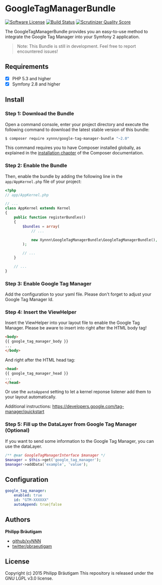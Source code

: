 # GoogleTagManagerBundle

[![Software License](https://img.shields.io/badge/license-LGPL%203.0-brightgreen.svg?style=flat-square)](LICENSE)
[![Build Status](https://travis-ci.org/xyNNN/GoogleTagManagerBundle.svg?branch=master)](https://travis-ci.org/xyNNN/GoogleTagManagerBundle)
[![Scrutinizer Quality Score](https://img.shields.io/scrutinizer/g/xyNNN/GoogleTagManagerBundle.svg)](https://scrutinizer-ci.com/g/xyNNN/GoogleTagManagerBundle)

The GoogleTagManagerBundle provides you an easy-to-use method to integrate the Google Tag Manager into your Symfony 2 application.

> Note: This Bundle is still in development. Feel free to report encountered issues!

## Requirements

- [x] PHP 5.3 and higher
- [x] Symfony 2.8 and higher

## Install

### Step 1: Download the Bundle

Open a command console, enter your project directory and execute the
following command to download the latest stable version of this bundle:

```bash
$ composer require xynnn/google-tag-manager-bundle "~2.0"
```

This command requires you to have Composer installed globally, as explained
in the [installation chapter](https://getcomposer.org/doc/00-intro.md)
of the Composer documentation.

### Step 2: Enable the Bundle

Then, enable the bundle by adding the following line in the `app/AppKernel.php`
file of your project:

```php
<?php
// app/AppKernel.php

// ...
class AppKernel extends Kernel
{
    public function registerBundles()
    {
        $bundles = array(
            // ...

            new Xynnn\GoogleTagManagerBundle\GoogleTagManagerBundle(),
        );

        // ...
    }

    // ...
}
```

### Step 3: Enable Google Tag Manager

Add the configuration to your yaml file. Please don't forget to adjust your Google Tag Manager Id.

### Step 4: Insert the ViewHelper

Insert the ViewHelper into your layout file to enable the Google Tag Manager.
Please be aware to insert into right after the HTML body tag!

```html
<body>
{{ google_tag_manager_body }}
...
</body>
```

And right after the HTML head tag:

```html
<head>
{{ google_tag_manager_head }}
...
</head>
```

Or use the `autoAppend` setting to let a kernel reponse listener add them to your layout automatically.

Additional instructions: https://developers.google.com/tag-manager/quickstart

### Step 5: Fill up the DataLayer from Google Tag Manager (Optional)

If you want to send some information to the Google Tag Manager, you can use the dataLayer.

```php
/** @var GoogleTagManagerInterface $manager */
$manager = $this->get('google_tag_manager');
$manager->addData('example', 'value');
```

## Configuration

```yaml
google_tag_manager:
    enabled: true
    id: "GTM-XXXXXX"
    autoAppend: true|false
```

## Authors

**Philipp Bräutigam**

+ [github/xyNNN](https://github.com/xyNNN)
+ [twitter/pbraeutigam](http://twitter.com/pbraeutigam)

## License
Copyright (c) 2015 Philipp Bräutigam
This repository is released under the GNU LGPL v3.0 license.
